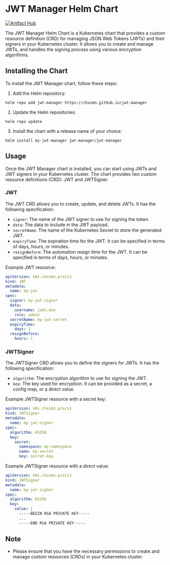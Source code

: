 # JWT Manager Helm Chart
[![Artifact Hub](https://img.shields.io/endpoint?url=https://artifacthub.io/badge/repository/jwt-manager)](https://artifacthub.io/packages/search?repo=jwt-manager)

The JWT Manager Helm Chart is a Kubernetes chart that provides a custom resource definition (CRD) for managing JSON Web Tokens (JWTs) and their signers in your Kubernetes cluster. It allows you to create and manage JWTs, and handles the signing process using various encryption algorithms.

## Installing the Chart

To install the JWT Manager chart, follow these steps:

1. Add the Helm repository:

```shell
helm repo add jwt-manager https://chximn.github.io/jwt-manager
```

2. Update the Helm repositories:
```shell
helm repo update
```

3. Install the chart with a release name of your choice:
```shell
helm install my-jwt-manager jwt-manager/jwt-manager
```


## Usage
Once the JWT Manager chart is installed, you can start using JWTs and JWT signers in your Kubernetes cluster. The chart provides two custom resource definitions (CRD): JWT and JWTSigner.

### JWT
The JWT CRD allows you to create, update, and delete JWTs. It has the following specification:

* `signer`: The name of the JWT signer to use for signing the token.
* `data`: The data to include in the JWT payload.
* `secretName`: The name of the Kubernetes Secret to store the generated JWT.
* `expiryTime`: The expiration time for the JWT. It can be specified in terms of days, hours, or minutes.
* `resignBefore`: The automation resign time for the JWT. It can be specified in terms of days, hours, or minutes.

Example JWT resource:

```yaml
apiVersion: k8s.chximn.pro/v1
kind: JWT
metadata:
  name: my-jwt
spec:
  signer: my-jwt-signer
  data:
    username: john.doe
    role: admin
  secretName: my-jwt-secret
  expiryTime:
    days: 1
  resignBefore:
    hours: 1
```

### JWTSigner
The JWTSigner CRD allows you to define the signers for JWTs. It has the following specification:

* `algorithm`: The encryption algorithm to use for signing the JWT.
* `key`: The key used for encryption. It can be provided as a secret, a config map, or a direct value.

Example JWTSigner resource with a secret key:

```yaml
apiVersion: k8s.chximn.pro/v1
kind: JWTSigner
metadata:
  name: my-jwt-signer
spec:
  algorithm: HS256
  key:
    secret:
      namespace: my-namespace
      name: my-secret
      key: secret-key
```

Example JWTSigner resource with a direct value:

```yaml
apiVersion: k8s.chximn.pro/v1
kind: JWTSigner
metadata:
  name: my-jwt-signer
spec:
  algorithm: RS256
  key:
    value: |
      -----BEGIN RSA PRIVATE KEY-----
      ...
      -----END RSA PRIVATE KEY-----
```

## Note
* Please ensure that you have the necessary permissions to create and manage custom resources (CRDs) in your Kubernetes cluster.